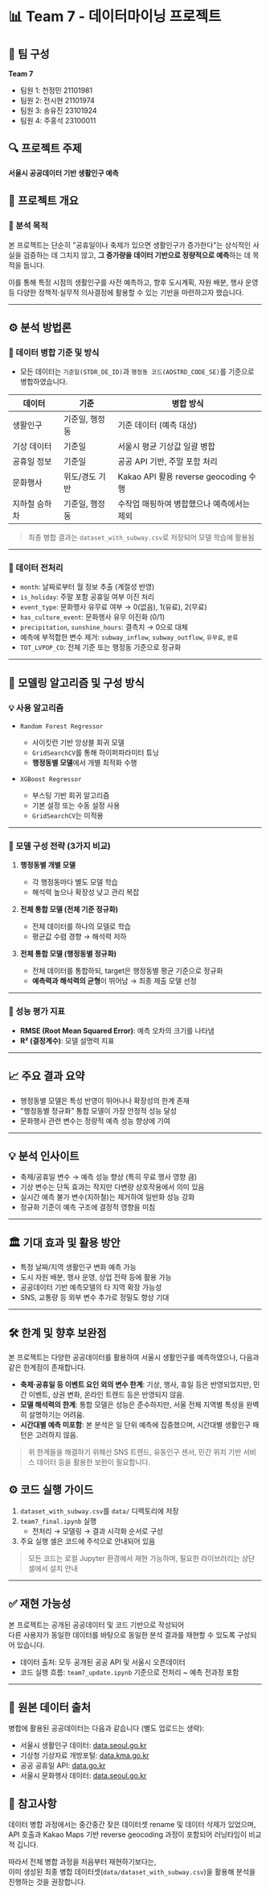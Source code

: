 # 📊 Team 7 - 데이터마이닝 프로젝트

## 👥 팀 구성
**Team 7**
- 팀원 1: 천정민 21101981
- 팀원 2: 전시현 21101974
- 팀원 3: 송유진 23101924
- 팀원 4: 주홍석 23100011

## 🔍 프로젝트 주제
**서울시 공공데이터 기반 생활인구 예측**


## 📌 프로젝트 개요

### 🎯 분석 목적

본 프로젝트는 단순히 "공휴일이나 축제가 있으면 생활인구가 증가한다"는 상식적인 사실을 검증하는 데 그치지 않고, **그 증가량을 데이터 기반으로 정량적으로 예측**하는 데 목적을 둡니다.

이를 통해 특정 시점의 생활인구를 사전 예측하고, 향후 도시계획, 자원 배분, 행사 운영 등 다양한 정책적·실무적 의사결정에 활용할 수 있는 기반을 마련하고자 했습니다.

---

## ⚙️ 분석 방법론

### 🔗 데이터 병합 기준 및 방식

- 모든 데이터는 `기준일(STDR_DE_ID)`과 `행정동 코드(ADSTRD_CODE_SE)`를 기준으로 병합하였습니다.

| 데이터         | 기준           | 병합 방식                                   |
|----------------|----------------|---------------------------------------------|
| 생활인구        | 기준일, 행정동  | 기준 데이터 (예측 대상)                     |
| 기상 데이터     | 기준일         | 서울시 평균 기상값 일괄 병합                 |
| 공휴일 정보     | 기준일         | 공공 API 기반, 주말 포함 처리              |
| 문화행사        | 위도/경도 기반  | Kakao API 활용 reverse geocoding 수행       |
| 지하철 승하차    | 기준일, 행정동  | 수작업 매핑하여 병합했으나 예측에서는 제외   |

> 최종 병합 결과는 `dataset_with_subway.csv`로 저장되어 모델 학습에 활용됨

---

### 🧹 데이터 전처리

- `month`: 날짜로부터 월 정보 추출 (계절성 반영)
- `is_holiday`: 주말 포함 공휴일 여부 이진 처리
- `event_type`: 문화행사 유무료 여부 → 0(없음), 1(유료), 2(무료)
- `has_culture_event`: 문화행사 유무 이진화 (0/1)
- `precipitation`, `sunshine_hours`: 결측치 → 0으로 대체
- 예측에 부적합한 변수 제거: `subway_inflow`, `subway_outflow`, `유무료`, `분류`
- `TOT_LVPOP_CO`: 전체 기준 또는 행정동 기준으로 정규화

---

## 🧠 모델링 알고리즘 및 구성 방식

### 💡 사용 알고리즘

- `Random Forest Regressor`  
  - 사이킷런 기반 앙상블 회귀 모델  
  - `GridSearchCV`를 통해 하이퍼파라미터 튜닝  
  - **행정동별 모델**에서 개별 최적화 수행

- `XGBoost Regressor`  
  - 부스팅 기반 회귀 알고리즘  
  - 기본 설정 또는 수동 설정 사용  
  - `GridSearchCV`는 미적용

---

### 🧩 모델 구성 전략 (3가지 비교)

1. **행정동별 개별 모델**
   - 각 행정동마다 별도 모델 학습
   - 해석력 높으나 확장성 낮고 관리 복잡

2. **전체 통합 모델 (전체 기준 정규화)**
   - 전체 데이터를 하나의 모델로 학습
   - 평균값 수렴 경향 → 해석력 저하

3. **전체 통합 모델 (행정동별 정규화)**
   - 전체 데이터를 통합하되, target은 행정동별 평균 기준으로 정규화
   - **예측력과 해석력의 균형**이 뛰어남 → 최종 제출 모델 선정

---

### 📏 성능 평가 지표

- **RMSE (Root Mean Squared Error)**: 예측 오차의 크기를 나타냄
- **R² (결정계수)**: 모델 설명력 지표

---

## 📈 주요 결과 요약

- 행정동별 모델은 특성 반영이 뛰어나나 확장성의 한계 존재
- \"행정동별 정규화\" 통합 모델이 가장 안정적 성능 달성
- 문화행사 관련 변수는 정량적 예측 성능 향상에 기여

---

## 💡 분석 인사이트

- 축제/공휴일 변수 → 예측 성능 향상 (특히 무료 행사 영향 큼)
- 기상 변수는 단독 효과는 작지만 다변량 상호작용에서 의미 있음
- 실시간 예측 불가 변수(지하철)는 제거하여 일반화 성능 강화
- 정규화 기준이 예측 구조에 결정적 영향을 미침

---

## 🏛️ 기대 효과 및 활용 방안

- 특정 날짜/지역 생활인구 변화 예측 가능
- 도시 자원 배분, 행사 운영, 상업 전략 등에 활용 가능
- 공공데이터 기반 예측모델의 타 지역 확장 가능성
- SNS, 교통량 등 외부 변수 추가로 정밀도 향상 기대

---

## 🛠️ 한계 및 향후 보완점

본 프로젝트는 다양한 공공데이터를 활용하여 서울시 생활인구를 예측하였으나, 다음과 같은 한계점이 존재합니다.

- **축제·공휴일 등 이벤트 요인 외의 변수 한계**: 기상, 행사, 휴일 등은 반영되었지만, 민간 이벤트, 상권 변화, 온라인 트렌드 등은 반영되지 않음.
- **모델 해석력의 한계**: 통합 모델은 성능은 준수하지만, 서울 전체 지역별 특성을 완벽히 설명하기는 어려움.
- **시간대별 예측 미포함**: 본 분석은 일 단위 예측에 집중했으며, 시간대별 생활인구 패턴은 고려하지 않음.

> 위 한계들을 해결하기 위해선 SNS 트렌드, 유동인구 센서, 민간 위치 기반 서비스 데이터 등을 활용한 보완이 필요합니다.


## ⚙️ 코드 실행 가이드

1. `dataset_with_subway.csv`를 `data/` 디렉토리에 저장
2. `team7_final.ipynb` 실행
   - 전처리 → 모델링 → 결과 시각화 순서로 구성
3. 주요 실행 셀은 코드에 주석으로 안내되어 있음

> 모든 코드는 로컬 Jupyter 환경에서 재현 가능하며, 필요한 라이브러리는 상단 셀에서 설치 안내

---

## ✅ 재현 가능성

본 프로젝트는 공개된 공공데이터 및 코드 기반으로 작성되어  
다른 사용자가 동일한 데이터를 바탕으로 동일한 분석 결과를 재현할 수 있도록 구성되어 있습니다.

- 데이터 출처: 모두 공개된 공공 API 및 서울시 오픈데이터
- 코드 실행 흐름: `team7_update.ipynb` 기준으로 전처리 ~ 예측 전과정 포함

---

## 🔗 원본 데이터 출처

병합에 활용된 공공데이터는 다음과 같습니다 (별도 업로드는 생략):

- 서울시 생활인구 데이터: [data.seoul.go.kr](https://data.seoul.go.kr)
- 기상청 기상자료 개방포털: [data.kma.go.kr](https://data.kma.go.kr)
- 공공 공휴일 API: [data.go.kr](https://www.data.go.kr)
- 서울시 문화행사 데이터: [data.seoul.go.kr](https://data.seoul.go.kr)

## 📌 참고사항

데이터 병합 과정에서는 중간중간 잦은 데이터셋 rename 및 데이터 삭제가 있었으며,  
API 호출과 Kakao Maps 기반 reverse geocoding 과정이 포함되어 러닝타임이 비교적 깁니다.

따라서 전체 병합 과정을 처음부터 재현하기보다는,  
이미 생성된 최종 병합 데이터셋(`data/dataset_with_subway.csv`)을 활용해 분석을 진행하는 것을 권장합니다.


